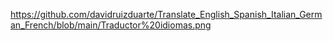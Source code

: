 https://github.com/davidruizduarte/Translate_English_Spanish_Italian_German_French/blob/main/Traductor%20idiomas.png
